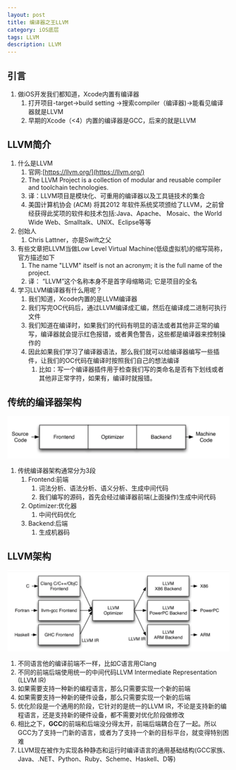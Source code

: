 ```yaml
---
layout: post
title: 编译器之王LLVM
category: iOS底层
tags: LLVM
description: LLVM
---
```


## 引言
1. 做iOS开发我们都知道，Xcode内置有编译器
    1. 打开项目-target->build setting ->搜索compiler（编译器)->能看见编译器就是LLVM
    2. 早期的Xcode（<4）内置的编译器是GCC，后来的就是LLVM

## LLVM简介
1. 什么是LLVM
    1. 官网:[https://llvm.org/](https://llvm.org/)
    2. The LLVM Project is a collection of modular and reusable compiler and toolchain technologies.
    3. 译：LLVM项目是模块化、可重用的编译器以及工具链技术的集合
    4. 美国计算机协会 (ACM) 将其2012 年软件系统奖项颁给了LLVM，之前曾经获得此奖项的软件和技术包括:Java、Apache、 Mosaic、the World Wide Web、Smalltalk、UNIX、Eclipse等等
2. 创始人
    1. Chris Lattner，亦是Swift之父
3. 有些文章把LLVM当做Low Level Virtual Machine(低级虚拟机)的缩写简称，官方描述如下
    1. The name "LLVM" itself is not an acronym; it is the full name of the project.
    2. 译： “LLVM”这个名称本身不是首字母缩略词; 它是项目的全名
4. 学习LLVM编译器有什么用呢？
    1. 我们知道，Xcode内置的是LLVM编译器
    2. 我们写完OC代码后，通过LLVM编译成汇编，然后在编译成二进制可执行文件
    3. 我们知道在编译时，如果我们的代码有明显的语法或者其他非正常的编写，编译器就会提示红色报错，或者黄色警告，这些都是编译器来控制操作的
    4. 因此如果我们学习了编译器语法，那么我们就可以给编译器编写一些插件，让我们的OC代码在编译时按照我们自己的想法编译
        1. 比如：写一个编译器插件用于检查我们写的类命名是否有下划线或者其他非正常字符，如果有，编译时就报错。

## 传统的编译器架构     
![图1](https://raw.githubusercontent.com/zhoghua123/imgsBed/master/llvm01.png)

1. 传统编译器架构通常分为3段
    1. Frontend:前端
        1. 词法分析、语法分析、语义分析、生成中间代码
        2. 我们编写的源码，首先会经过编译器前端(上面操作)生成中间代码
    2.  Optimizer:优化器
        1.  中间代码优化
    3. Backend:后端
        1. 生成机器码

## LLVM架构
![图1](https://raw.githubusercontent.com/zhoghua123/imgsBed/master/llvm02.png)

1. 不同语言他的编译前端不一样，比如C语言用Clang
1. 不同的前端后端使用统一的中间代码LLVM Intermediate Representation (LLVM IR)
2. 如果需要支持一种新的编程语言，那么只需要实现一个新的前端
3. 如果需要支持一种新的硬件设备，那么只需要实现一个新的后端
4. 优化阶段是一个通用的阶段，它针对的是统一的LLVM IR，不论是支持新的编程语言，还是支持新的硬件设备，都不需要对优化阶段做修改
5. 相比之下，**GCC**的前端和后端没分得太开，前端后端耦合在了一起。所以GCC为了支持一门新的语言，或者为了支持一个新的目标平台，就变得特别困难
6. LLVM现在被作为实现各种静态和运行时编译语言的通用基础结构(GCC家族、Java、.NET、Python、Ruby、Scheme、Haskell、D等)
 




